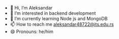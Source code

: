 - 👋 Hi, I’m Aleksandar
- 👀 I’m interested in backend development
- 🌱 I’m currently learning Node js and MongoDB
- 📫 How to reach me aleksandar48722@its.edu.rs
- 😄 Pronouns: he/him


<!---
aleksandarz/aleksandarz is a ✨ special ✨ repository because its `README.md` (this file) appears on your GitHub profile.
You can click the Preview link to take a look at your changes.
--->
